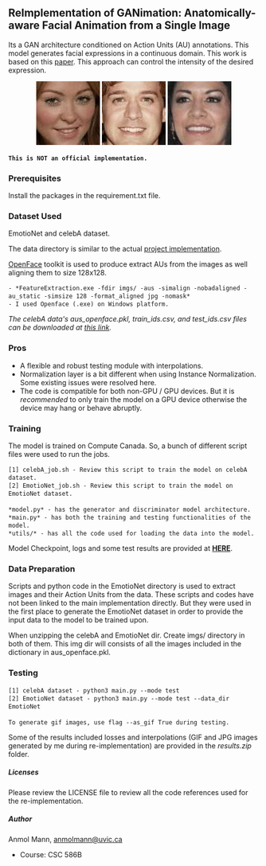 ## ReImplementation of GANimation: Anatomically-aware Facial Animation from a Single Image

Its a GAN architecture conditioned on Action Units (AU) annotations. This model generates facial expressions in a continuous domain. This work is based on this [paper](https://arxiv.org/abs/1807.09251).
This approach can control the intensity of the desired expression.

<div align = "center">
<img src="imgs_gif/1.gif">
<img src="imgs_gif/2.gif">
<img src="imgs_gif/3.gif">
</div>

**`This is NOT an official implementation.`**

### Prerequisites

Install the packages in the requirement.txt file.

### Dataset Used

EmotioNet and celebA dataset.

The data directory is similar to the actual [project implementation](https://github.com/albertpumarola/GANimation/).

[OpenFace](https://github.com/TadasBaltrusaitis/OpenFace/wiki/Action-Units) toolkit is used to produce extract AUs from the images as well aligning them to size 128x128.

    - *FeatureExtraction.exe -fdir imgs/ -aus -simalign -nobadaligned -au_static -simsize 128 -format_aligned jpg -nomask*
    - I used Openface (.exe) on Windows platform.

*The celebA data's aus_openface.pkl, train_ids.csv, and test_ids.csv files can be downloaded at [this link](https://drive.google.com/file/d/1qxvOmTpukbNHJsY5MyEq05SlvvtMpZp6/view).*

### Pros
- A flexible and robust testing module with interpolations.
- Normalization layer is a bit different when using Instance Normalization. Some existing issues were resolved here.
- The code is compatible for both non-GPU / GPU devices. But it is *recommended* to only train the model on a GPU device otherwise the device may hang or behave abruptly. 

### Training

The model is trained on Compute Canada. So, a bunch of different script files were used to run the jobs.

    [1] celebA_job.sh - Review this script to train the model on celebA dataset.
    [2] EmotioNet_job.sh - Review this script to train the model on EmotioNet dataset.
    
    *model.py* - has the generator and discriminator model architecture.
    *main.py* - has both the training and testing functionalities of the model.
    *utils/* - has all the code used for loading the data into the model.
    
Model Checkpoint, logs and some test results are provided at **[HERE](https://drive.google.com/open?id=11tLBd2SfgGXkchKyUzg69WLkqlqgaDj7)**.

### Data Preparation
Scripts and python code in the EmotioNet directory is used to extract images and their Action Units from the data.
These scripts and codes have not been linked to the main implementation directly. But they were used in the first place to generate the EmotioNet dataset in order to provide the input data to the model to be trained upon.

When unzipping the celebA and EmotioNet dir. Create imgs/ directory in both of them. This img dir will consists of all the images included in the dictionary in aus_openface.pkl.

### Testing

    [1] celebA dataset - python3 main.py --mode test
    [2] EmotioNet dataset - python3 main.py --mode test --data_dir EmotioNet

    To generate gif images, use flag --as_gif True during testing.

Some of the results included losses and interpolations (GIF and JPG images generated by me during re-implementation) are provided in the *results.zip* folder.

##### Licenses

Please review the LICENSE file to review all the code references used for the re-implementation.

##### Author

Anmol Mann, anmolmann@uvic.ca
- Course: CSC 586B
